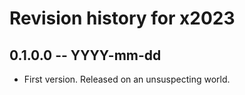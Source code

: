 # Revision history for x2023

## 0.1.0.0 -- YYYY-mm-dd

* First version. Released on an unsuspecting world.
